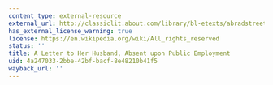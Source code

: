 ```yaml
---
content_type: external-resource
external_url: http://classiclit.about.com/library/bl-etexts/abradstreet/bl-abradstreet-letter.htm
has_external_license_warning: true
license: https://en.wikipedia.org/wiki/All_rights_reserved
status: ''
title: A Letter to Her Husband, Absent upon Public Employment
uid: 4a247033-2bbe-42bf-bacf-8e48210b41f5
wayback_url: ''
---
```

